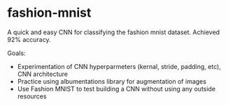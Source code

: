 # fashion-mnist
A quick and easy CNN for classifying the fashion mnist dataset. Achieved 92% accuracy.

Goals:
- Experimentation of CNN hyperparmeters (kernal, stride, padding, etc), CNN architecture 
- Practice using albumentations library for augmentation of images
- Use Fashion MNIST to test building a CNN without using any outside resources
